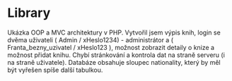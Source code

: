 # Library
 Ukázka OOP a MVC architektury v PHP.
 Vytvořil jsem výpis knih, login se dvěma uživateli ( Admin / xHeslo1234) - administrátor a ( Franta_bezny_uzivatel / xHeslo123 ),
 možnost zobrazit detaily o knize a možnost přidat knihu.
 Chybí stránkování a kontrola dat na straně serveru (i na straně uživatele).
 Databáze obsahuje sloupec nationality, který by měl být vyřešen spíše další tabulkou.
